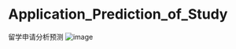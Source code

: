 # Application_Prediction_of_Study
留学申请分析预测
![image](https://github.com/Stephen-SMJ/Application_Prediction_of_Study/assets/67999981/bcd0c269-4616-4d54-b169-619aa784b444)

